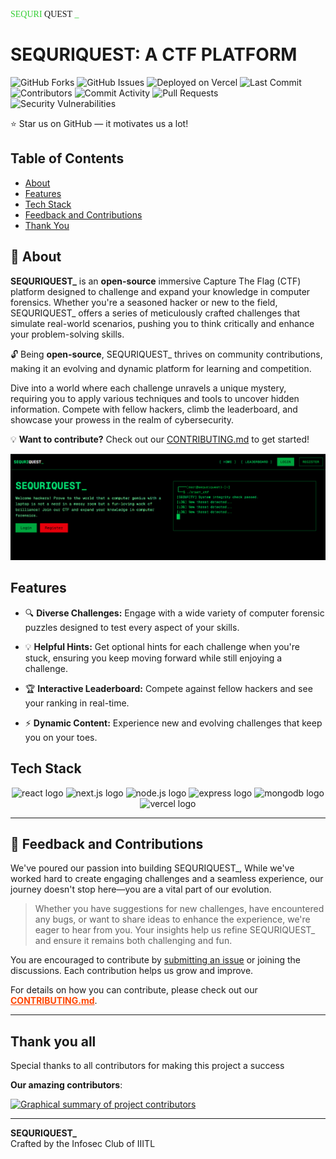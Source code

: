 <span align="right" style="color: #32CD32; font-family: 'Geist Mono', 'Geist Mono Fallback';">
  SEQURI
</span>
<span align="right" style="color: #fffff; font-family: 'Geist Mono', 'Geist Mono Fallback';">
  QUEST
</span>
<span align="right" style="color: #32CD32; font-family: 'Geist Mono', 'Geist Mono Fallback';">
  _
</span>




# SEQURIQUEST: A CTF PLATFORM
![GitHub Forks](https://img.shields.io/github/forks/iiitl/SequriQuest)
![GitHub Issues](https://img.shields.io/github/issues/iiitl/SequriQuest)
![Deployed on Vercel](https://img.shields.io/badge/Deployed%20on-Vercel-000?logo=vercel)
![Last Commit](https://img.shields.io/github/last-commit/iiitl/SequriQuest)
![Contributors](https://img.shields.io/github/contributors/iiitl/SequriQuest)
![Commit Activity](https://img.shields.io/github/commit-activity/m/iiitl/SequriQuest)
![Pull Requests](https://img.shields.io/github/issues-pr/iiitl/SequriQuest)
![Security Vulnerabilities](https://img.shields.io/github/issues/iiitl/SequriQuest/security)

⭐ Star us on GitHub — it motivates us a lot!   

## Table of Contents

- [About](#🚀-about)
- [Features](#features)
- [Tech Stack](#tech-stack)
- [Feedback and Contributions](#🤝-feedback-and-contributions)
- [Thank You](#thank-you-all)


## 🚀 About 
**SEQURIQUEST_** is an **open-source** immersive Capture The Flag (CTF) platform designed to challenge and expand your knowledge in computer forensics. Whether you're a seasoned hacker or new to the field, SEQURIQUEST_ offers a series of meticulously crafted challenges that simulate real-world scenarios, pushing you to think critically and enhance your problem-solving skills.

🔓 Being **open-source**, SEQURIQUEST_ thrives on community contributions, making it an evolving and dynamic platform for learning and competition.

Dive into a world where each challenge unravels a unique mystery, requiring you to apply various techniques and tools to uncover hidden information. Compete with fellow hackers, climb the leaderboard, and showcase your prowess in the realm of cybersecurity.

💡 **Want to contribute?** Check out our [CONTRIBUTING.md](CONTRIBUTING.md) to get started!

<img src="Home.png" alt="Screenshot of SEQURIQUEST_ home page"></img>

## Features

- 🔍 **Diverse Challenges:**   Engage with a wide variety of computer forensic puzzles designed to test every aspect of your skills.
- 💡 **Helpful Hints:**  Get optional hints for each challenge when you're stuck, ensuring you keep moving forward while still enjoying a challenge.

- 🏆 **Interactive Leaderboard:**  Compete against fellow hackers and see your ranking in real-time.
  

- ⚡ **Dynamic Content:**  Experience new and evolving challenges that keep you on your toes.
  



## Tech Stack


<div align="center">
  <img src="https://img.shields.io/badge/React-61DAFB?logo=react&logoColor=black&style=for-the-badge" height="30" alt="react logo"  />
<img src="https://img.shields.io/badge/Next.js-000000?logo=next.js&logoColor=white&style=for-the-badge" height="30" alt="next.js logo"  />
<img src="https://img.shields.io/badge/Node.js-339933?logo=node.js&logoColor=white&style=for-the-badge" height="30" alt="node.js logo"  />
<img src="https://img.shields.io/badge/Express-FF4500?logo=express&logoColor=white&style=for-the-badge" height="30" alt="express logo"  />
<img src="https://img.shields.io/badge/MongoDB-4DB33D?logo=mongodb&logoColor=white&style=for-the-badge" height="30" alt="mongodb logo"  />
<img src="https://img.shields.io/badge/Deployed%20on-Vercel-000000?logo=vercel&logoColor=white&style=for-the-badge" height="30" alt="vercel logo"  />

</div>



---
## 🤝 Feedback and Contributions

We've poured our passion into building SEQURIQUEST_, While we've worked hard to create engaging challenges and a seamless experience, our journey doesn't stop here—you are a vital part of our evolution.

> Whether you have suggestions for new challenges, have encountered any bugs, or want to share ideas to enhance the experience, we're eager to hear from you. Your insights help us refine SEQURIQUEST_ and ensure it remains both challenging and fun.

You are encouraged to contribute by [submitting an issue](https://github.com/iiitl/SequriQuest/issues) or joining the discussions. Each contribution helps us grow and improve.

For details on how you can contribute, please check out our <a href="CONTRIBUTING.md" style="color: #FF4500; font-weight: bold;">CONTRIBUTING.md</a>.

---

## Thank you all

Special thanks to all contributors for making this project a success

**Our amazing contributors**:

<a href="https://github.com/iiitl/SequriQuest/graphs/contributors">
  <img src="https://contrib.rocks/image?repo=iiitl/SequriQuest" alt="Graphical summary of project contributors"/>
</a>

---

**SEQURIQUEST_**  
Crafted  by the Infosec Club of IIITL

